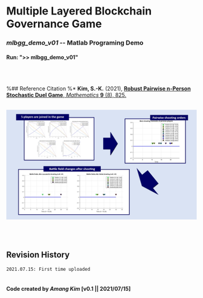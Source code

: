 # Multiple Layered Blockchain Governance Game

### *mlbgg_demo_v01*  --  Matlab Programing Demo

#### Run: ">> mlbgg_demo_v01"
</br>
</br>

%## Reference Citation
%* **Kim, S.-K.** (2021), <a href="https://www.mdpi.com/2227-7390/9/8/825" target="_blank">**Robust Pairwise n-Person Stochastic Duel Game**, *Mathematics* **9** (8), 825.</a></br>
</br>


![-](https://github.com/amangkim/rpnsdg/blob/main/rpnsdg_graphical_abstract_amg.jpg)

</br>
</br>

## Revision History
```
2021.07.15: First time uploaded


```

#### Code created by *Amang Kim* [v0.1 || 2021/07/15]
